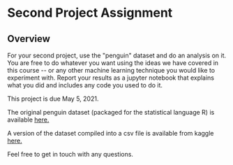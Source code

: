 # Second Project Assignment

## Overview

For your second project, use the "penguin" dataset and do an analysis on it.
You are free to do whatever you want using the ideas we have covered in this course -- or
any other machine learning technique you would like to experiment with.  Report your results
as a jupyter notebook that explains what you did and includes any code you used to do it.

This project is due May 5, 2021.  

The original penguin dataset (packaged for the statistical language R) is available 
[here.](https://allisonhorst.github.io/palmerpenguins/articles/intro.html)

A version of the dataset compiled into a csv file is available from kaggle 
[here.](https://www.kaggle.com/parulpandey/palmer-archipelago-antarctica-penguin-data)

Feel free to get in touch with any questions.
